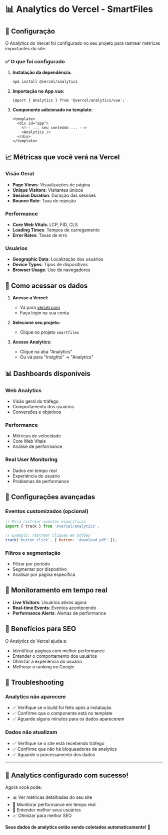 # 📊 Analytics do Vercel - SmartFiles

## 🎯 Configuração

O Analytics do Vercel foi configurado no seu projeto para rastrear métricas importantes do site.

### ✅ O que foi configurado

1. **Instalação da dependência:**
   ```bash
   npm install @vercel/analytics
   ```

2. **Importação no App.vue:**
   ```vue
   import { Analytics } from '@vercel/analytics/vue';
   ```

3. **Componente adicionado no template:**
   ```vue
   <template>
     <div id="app">
       <!-- ... seu conteúdo ... -->
       <Analytics />
     </div>
   </template>
   ```

## 📈 Métricas que você verá na Vercel

### Visão Geral
- **Page Views**: Visualizações de página
- **Unique Visitors**: Visitantes únicos
- **Session Duration**: Duração das sessões
- **Bounce Rate**: Taxa de rejeição

### Performance
- **Core Web Vitals**: LCP, FID, CLS
- **Loading Times**: Tempos de carregamento
- **Error Rates**: Taxas de erro

### Usuários
- **Geographic Data**: Localização dos usuários
- **Device Types**: Tipos de dispositivos
- **Browser Usage**: Uso de navegadores

## 🚀 Como acessar os dados

1. **Acesse a Vercel:**
   - Vá para [vercel.com](https://vercel.com)
   - Faça login na sua conta

2. **Selecione seu projeto:**
   - Clique no projeto `smartfiles`

3. **Acesse Analytics:**
   - Clique na aba "Analytics"
   - Ou vá para "Insights" → "Analytics"

## 📊 Dashboards disponíveis

### Web Analytics
- Visão geral do tráfego
- Comportamento dos usuários
- Conversões e objetivos

### Performance
- Métricas de velocidade
- Core Web Vitals
- Análise de performance

### Real User Monitoring
- Dados em tempo real
- Experiência do usuário
- Problemas de performance

## 🔧 Configurações avançadas

### Eventos customizados (opcional)
```javascript
// Para rastrear eventos específicos
import { track } from '@vercel/analytics';

// Exemplo: rastrear cliques em botões
track('button_click', { button: 'download_pdf' });
```

### Filtros e segmentação
- Filtrar por período
- Segmentar por dispositivo
- Analisar por página específica

## 📱 Monitoramento em tempo real

- **Live Visitors**: Usuários ativos agora
- **Real-time Events**: Eventos acontecendo
- **Performance Alerts**: Alertas de performance

## 🎯 Benefícios para SEO

O Analytics do Vercel ajuda a:
- Identificar páginas com melhor performance
- Entender o comportamento dos usuários
- Otimizar a experiência do usuário
- Melhorar o ranking no Google

## 🚨 Troubleshooting

### Analytics não aparecem
- ✅ Verifique se o build foi feito após a instalação
- ✅ Confirme que o componente está no template
- ✅ Aguarde alguns minutos para os dados aparecerem

### Dados não atualizam
- ✅ Verifique se o site está recebendo tráfego
- ✅ Confirme que não há bloqueadores de analytics
- ✅ Aguarde o processamento dos dados

---

## 🎉 Analytics configurado com sucesso!

Agora você pode:
- 📊 Ver métricas detalhadas do seu site
- 🚀 Monitorar performance em tempo real
- 👥 Entender melhor seus usuários
- 📈 Otimizar para melhor SEO

**Seus dados de analytics estão sendo coletados automaticamente! 🚀**
